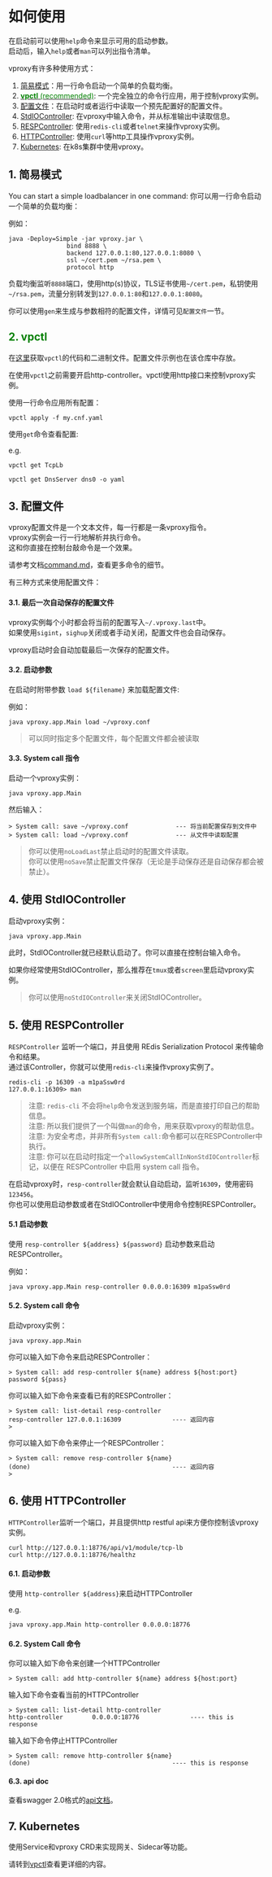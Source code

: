 # 如何使用

在启动前可以使用`help`命令来显示可用的启动参数。  
启动后，输入`help`或者`man`可以列出指令清单。

vproxy有许多种使用方式：

1. [简易模式](#simple)：用一行命令启动一个简单的负载均衡。
2. [<font color="green">**vpctl** (recommended)</font>](#vpctl): 一个完全独立的命令行应用，用于控制vproxy实例。
3. [配置文件](#config)：在启动时或者运行中读取一个预先配置好的配置文件。
4. [StdIOController](#stdio): 在vproxy中输入命令，并从标准输出中读取信息。
5. [RESPController](#resp): 使用`redis-cli`或者`telnet`来操作vproxy实例。
6. [HTTPController](#http): 使用`curl`等http工具操作vproxy实例。
7. [Kubernetes](#k8s): 在k8s集群中使用vproxy。

<div id="simple"></div>

## 1. 简易模式

You can start a simple loadbalancer in one command:
你可以用一行命令启动一个简单的负载均衡：

例如：

```
java -Deploy=Simple -jar vproxy.jar \
                bind 8888 \
                backend 127.0.0.1:80,127.0.0.1:8080 \
                ssl ~/cert.pem ~/rsa.pem \
                protocol http
```

负载均衡监听`8888`端口，使用http(s)协议，TLS证书使用`~/cert.pem`，私钥使用`~/rsa.pem`，流量分别转发到`127.0.0.1:80`和`127.0.0.1:8080`。

你可以使用`gen`来生成与参数相符的配置文件，详情可见`配置文件`一节。

<div id="vpctl"></div>

## <font color="green">2. vpctl</font>

在[这里](https://github.com/vproxy-tools/vpctl)获取`vpctl`的代码和二进制文件。配置文件示例也在该仓库中存放。

在使用`vpctl`之前需要开启http-controller。vpctl使用http接口来控制vproxy实例。

使用一行命令应用所有配置：

```
vpctl apply -f my.cnf.yaml
```

使用`get`命令查看配置:

e.g.

```
vpctl get TcpLb
```

```
vpctl get DnsServer dns0 -o yaml
```

<div id="config"></div>

## 3. 配置文件

vproxy配置文件是一个文本文件，每一行都是一条vproxy指令。  
vproxy实例会一行一行地解析并执行命令。  
这和你直接在控制台敲命令是一个效果。

请参考文档[command.md](https://github.com/wkgcass/vproxy/blob/master/doc/command.md)，查看更多命令的细节。

有三种方式来使用配置文件：

#### 3.1. 最后一次自动保存的配置文件

vproxy实例每个小时都会将当前的配置写入`~/.vproxy.last`中。  
如果使用`sigint`，`sighup`关闭或者手动关闭，配置文件也会自动保存。

vproxy启动时会自动加载最后一次保存的配置文件。

#### 3.2. 启动参数

在启动时附带参数 `load ${filename}` 来加载配置文件:

例如：

```
java vproxy.app.Main load ~/vproxy.conf
```

> 可以同时指定多个配置文件，每个配置文件都会被读取

#### 3.3. System call 指令

启动一个vproxy实例：

```
java vproxy.app.Main
```

然后输入：

```
> System call: save ~/vproxy.conf             --- 将当前配置保存到文件中
> System call: load ~/vproxy.conf             --- 从文件中读取配置
```

> 你可以使用`noLoadLast`禁止启动时的配置文件读取。  
> 你可以使用`noSave`禁止配置文件保存（无论是手动保存还是自动保存都会被禁止）。

<div id="stdio"></div>

## 4. 使用 StdIOController

启动vproxy实例：

```
java vproxy.app.Main
```

此时，StdIOController就已经默认启动了。你可以直接在控制台输入命令。

如果你经常使用StdIOController，那么推荐在`tmux`或者`screen`里启动vproxy实例。

> 你可以使用`noStdIOController`来关闭StdIOController。

<div id="resp"></div>

## 5. 使用 RESPController

`RESPController` 监听一个端口，并且使用 REdis Serialization Protocol 来传输命令和结果。  
通过该Controller，你就可以使用`redis-cli`来操作vproxy实例了。

```
redis-cli -p 16309 -a m1paSsw0rd
127.0.0.1:16309> man
```

> 注意: `redis-cli` 不会将`help`命令发送到服务端，而是直接打印自己的帮助信息。  
> 注意: 所以我们提供了一个叫做`man`的命令，用来获取vproxy的帮助信息。  
> 注意: 为安全考虑，并非所有`System call:`命令都可以在RESPController中执行。  
> 注意: 你可以在启动时指定一个`allowSystemCallInNonStdIOController`标记，以便在 RESPController 中启用 system call 指令。

在启动vproxy时，`resp-controller`就会默认自动启动，监听`16309`，使用密码`123456`。  
你也可以使用启动参数或者在StdIOController中使用命令控制RESPController。

#### 5.1 启动参数

使用 `resp-controller ${address} ${password}` 启动参数来启动 RESPController。

例如：

```
java vproxy.app.Main resp-controller 0.0.0.0:16309 m1paSsw0rd
```

#### 5.2. System call 命令

启动vproxy实例：

```
java vproxy.app.Main
```

你可以输入如下命令来启动RESPController：

```
> System call: add resp-controller ${name} address ${host:port} password ${pass}
```

你可以输入如下命令来查看已有的RESPController：

```
> System call: list-detail resp-controller
resp-controller	127.0.0.1:16309              ---- 返回内容
>
```

你可以输入如下命令来停止一个RESPController：

```
> System call: remove resp-controller ${name}
(done)                                       ---- 返回内容
>
```

<div id="http"></div>

## 6. 使用 HTTPController

`HTTPController`监听一个端口，并且提供http restful api来方便你控制该vproxy实例。

```
curl http://127.0.0.1:18776/api/v1/module/tcp-lb
curl http://127.0.0.1:18776/healthz
```

#### 6.1. 启动参数

使用 `http-controller ${address}`来启动HTTPController

e.g.

```
java vproxy.app.Main http-controller 0.0.0.0:18776
```

#### 6.2. System Call 命令

你可以输入如下命令来创建一个HTTPController

```
> System call: add http-controller ${name} address ${host:port}
```

输入如下命令查看当前的HTTPController

```
> System call: list-detail http-controller
http-controller        0.0.0.0:18776              ---- this is response
```

输入如下命令停止HTTPController

```
> System call: remove http-controller ${name}
(done)                                       ---- this is response
```

#### 6.3. api doc

查看swagger 2.0格式的[api文档](https://github.com/wkgcass/vproxy/blob/master/doc/api.yaml)。

<div id="k8s"></div>

## 7. Kubernetes

使用Service和vproxy CRD来实现网关、Sidecar等功能。

请转到[vpctl](https://github.com/vproxy-tools/vpctl)查看更详细的内容。
